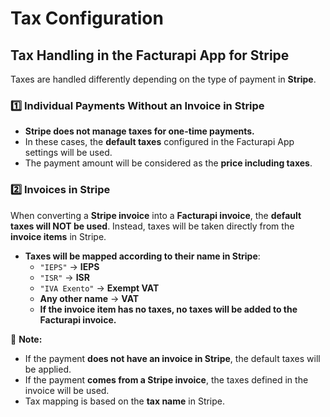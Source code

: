 # Tax Configuration

## **Tax Handling in the Facturapi App for Stripe**  
Taxes are handled differently depending on the type of payment in **Stripe**.

### **1️⃣ Individual Payments Without an Invoice in Stripe**  
- **Stripe does not manage taxes for one-time payments.**  
- In these cases, the **default taxes** configured in the Facturapi App settings will be used.  
- The payment amount will be considered as the **price including taxes**.

### **2️⃣ Invoices in Stripe**  
When converting a **Stripe invoice** into a **Facturapi invoice**, the **default taxes will NOT be used**. Instead, taxes will be taken directly from the **invoice items** in Stripe.

- **Taxes will be mapped according to their name in Stripe**:  
  - `"IEPS"` → **IEPS**  
  - `"ISR"` → **ISR**  
  - `"IVA Exento"` → **Exempt VAT**  
  - **Any other name** → **VAT**  
  - **If the invoice item has no taxes, no taxes will be added to the Facturapi invoice.**  

📌 **Note:**  
- If the payment **does not have an invoice in Stripe**, the default taxes will be applied.  
- If the payment **comes from a Stripe invoice**, the taxes defined in the invoice will be used.  
- Tax mapping is based on the **tax name** in Stripe.